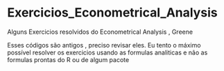 # Exercicios_Econometrical_Analysis
Alguns Exercicios resolvidos do Econometrical Analysis , Greene

Esses códigos são antigos , preciso revisar eles. Eu tento o máximo possível resolver os exercicios usando as formulas analiticas e não as formulas prontas do R ou de algum pacote
